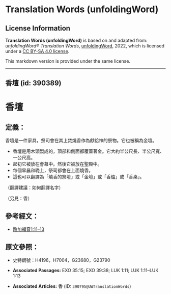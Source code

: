 # Translation Words (unfoldingWord)

## License Information

**Translation Words (unfoldingWord)** is based on and adapted from: _unfoldingWord® Translation Words_, [unfoldingWord](https://unfoldingword.org/utw), 2022, which is licensed under a [CC BY-SA 4.0 license](https://creativecommons.org/licenses/by-sa/4.0/legalcode.en).

This markdown version is provided under the same license.



--------------------------------

## 香壇 (id: 390389)

香壇
==

定義：
---

香壇是一件家具，祭司會在其上焚燒香作為獻給神的祭物。它也被稱為金壇。

* 香壇是用木頭製成的，頂部和側面都覆蓋著金。它大約半公尺長、半公尺寬、一公尺高。
* 起初它被放在會幕中。然後它被放在聖殿中。
* 每個早晨和晚上，祭司都會在上面燒香。
* 這也可以翻譯為「燒香的祭壇」或「金壇」或「香爐」或「香桌」。

（翻譯建議：如何翻譯名字）

（另見：香）

參考經文：
-----

* [路加福音1:11–13](https://ref.ly/Luke1:11-Luke1:13)

原文參照：
-----

* 史特朗號：H4196，H7004，G23680，G23790

* **Associated Passages:** EXO 35:15; EXO 39:38; LUK 1:11; LUK 1:11–LUK 1:13
* **Associated Articles:** 香 (ID: `390795@UWTranslationWords`)

